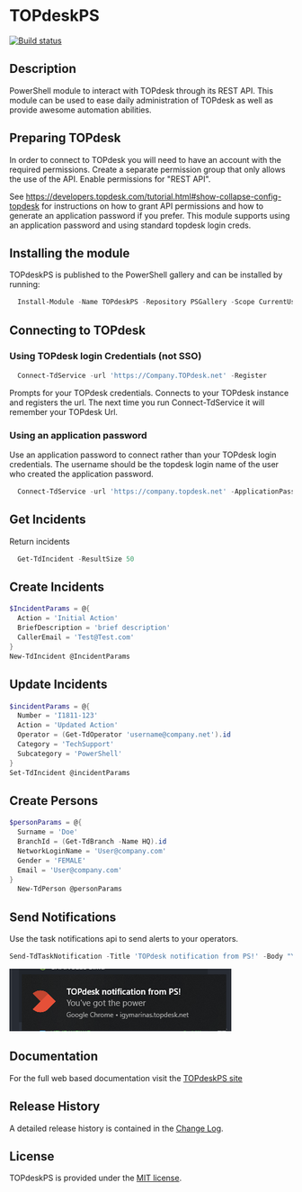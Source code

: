# TOPdeskPS

[![Build status](https://dev.azure.com/AndrewPlaTech/TOPdeskPS/_apis/build/status/Build)](https://dev.azure.com/AndrewPlaTech/TOPdeskPS/_build/latest?definitionId=1)

## Description

PowerShell module to interact with TOPdesk through its REST API. This module can be used to ease daily administration of TOPdesk as well as provide awesome automation abilities.

## Preparing TOPdesk

In order to connect to TOPdesk you will need to have an account with the required permissions. Create a separate permission group that only allows the use of the API. Enable permissions for "REST API". 

See https://developers.topdesk.com/tutorial.html#show-collapse-config-topdesk for instructions on how to grant API permissions and how to generate an application password if you prefer. This module supports using an application password and using standard topdesk login creds.

## Installing the module
TOPdeskPS is published to the PowerShell gallery and can be installed by running:
```powershell
  Install-Module -Name TOPdeskPS -Repository PSGallery -Scope CurrentUser
```

## Connecting to TOPdesk

### Using TOPdesk login Credentials (not SSO)
```powershell
  Connect-TdService -url 'https://Company.TOPdesk.net' -Register
```
Prompts for your TOPdesk credentials.
Connects to your TOPdesk instance and registers the url. The next time you run Connect-TdService it will remember your TOPdesk Url.

### Using an application password

Use an application password to connect rather than your TOPdesk login credentials. The username should be the topdesk login name of the user who created the application password.

```powershell
  Connect-TdService -url 'https://company.topdesk.net' -ApplicationPassword
```

## Get Incidents

Return incidents
```powershell
  Get-TdIncident -ResultSize 50
```

## Create Incidents
```powershell
$IncidentParams = @{
  Action = 'Initial Action'
  BriefDescription = 'brief description'
  CallerEmail = 'Test@Test.com'
}
New-TdIncident @IncidentParams
```

## Update Incidents
```powershell
$incidentParams = @{
  Number = 'I1811-123'
  Action = 'Updated Action'
  Operator = (Get-TdOperator 'username@company.net').id
  Category = 'TechSupport'
  Subcategory = 'PowerShell'
}
Set-TdIncident @incidentParams
```

## Create Persons
```powershell
$personParams = @{
  Surname = 'Doe'
  BranchId = (Get-TdBranch -Name HQ).id
  NetworkLoginName = 'User@company.com'
  Gender = 'FEMALE'
  Email = 'User@company.com'
}
  New-TdPerson @personParams
```

## Send Notifications

Use the task notifications api to send alerts to your operators.

```powershell
Send-TdTaskNotification -Title 'TOPdesk notification from PS!' -Body "You've got the power" -OperatorId (Get-TdOperator 'First.Last').id
```
![](./images/TOPdesk-Notif.png)

## Documentation
For the full web based documentation visit the [TOPdeskPS site](https://andrewpla.github.io/TOPdeskPS)

## Release History

A detailed release history is contained in the [Change Log](CHANGELOG.md).

## License

TOPdeskPS is provided under the [MIT license](LICENSE.md).
